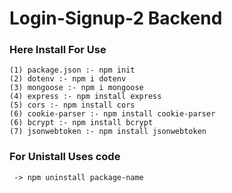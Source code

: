 # Login-Signup-2 Backend

### Here Install For Use

```
(1) package.json :- npm init
(2) dotenv :- npm i dotenv
(3) mongoose :- npm i mongoose
(4) express :- npm install express
(5) cors :- npm install cors
(6) cookie-parser :- npm install cookie-parser
(6) bcrypt :- npm install bcrypt
(7) jsonwebtoken :- npm install jsonwebtoken
```

### For Unistall Uses code

```
 -> npm uninstall package-name
```
